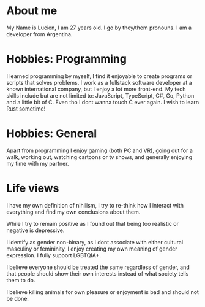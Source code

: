 <!-- {"title": "About me"} -->

# About me

My Name is Lucien, I am 27 years old. I go by they/them pronouns.
I am a developer from Argentina.

# Hobbies: Programming

I learned programming by myself, I find it enjoyable to create programs or scripts that solves problems.
I work as a fullstack software developer at a known international company, but I enjoy a lot more front-end.
My tech skills include but are not limited to: JavaScript, TypeScript, C#, Go, Python and a little bit of C.
Even tho I dont wanna touch C ever again.
I wish to learn Rust sometime!

# Hobbies: General

Apart from programming I enjoy gaming (both PC and VR), going out for a walk, working
out, watching cartoons or tv shows, and generally enjoying my time with my partner.

# Life views

I have my own definition of nihilism, I try to re-think how I interact with everything
and find my own conclusions about them.

While I try to remain positive as I found out that being too realistic or negative is depressive.

I identify as gender non-binary, as I dont associate with either cultural masculiny or
femininity, I enjoy creating my own meaning of gender expression. I fully support LGBTQIA+.

I believe everyone should be treated the same regardless of gender, and that people should show their own interests instead of what society tells them to do.

I believe killing animals for own pleasure or enjoyment is bad and should not be done.
